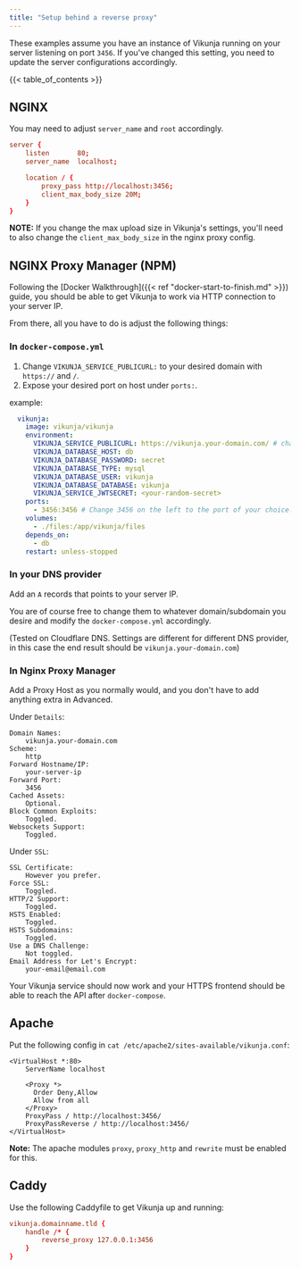 ```yaml
---
title: "Setup behind a reverse proxy"
---
```


These examples assume you have an instance of Vikunja running on your server listening on port `3456`.
If you've changed this setting, you need to update the server configurations accordingly.

{{< table_of_contents >}}

## NGINX

You may need to adjust `server_name` and `root` accordingly.

```conf
server {
    listen       80;
    server_name  localhost;

    location / {
        proxy_pass http://localhost:3456;
        client_max_body_size 20M;
    }
}
```

<div class="notification is-warning">
<b>NOTE:</b> If you change the max upload size in Vikunja's settings, you'll need to also change the <code>client_max_body_size</code> in the nginx proxy config.
</div>

## NGINX Proxy Manager (NPM)

Following the [Docker Walkthrough]({{< ref "docker-start-to-finish.md" >}}) guide, you should be able to get Vikunja to work via HTTP connection to your server IP.

From there, all you have to do is adjust the following things:

### In `docker-compose.yml`

1. Change `VIKUNJA_SERVICE_PUBLICURL:` to your desired domain with `https://` and `/`.
2. Expose your desired port on host under `ports:`.

example:

```yaml
  vikunja:
    image: vikunja/vikunja
    environment:
      VIKUNJA_SERVICE_PUBLICURL: https://vikunja.your-domain.com/ # change vikunja.your-domain.com to your desired domain/subdomain.
      VIKUNJA_DATABASE_HOST: db
      VIKUNJA_DATABASE_PASSWORD: secret
      VIKUNJA_DATABASE_TYPE: mysql
      VIKUNJA_DATABASE_USER: vikunja
      VIKUNJA_DATABASE_DATABASE: vikunja
      VIKUNJA_SERVICE_JWTSECRET: <your-random-secret>
    ports:
      - 3456:3456 # Change 3456 on the left to the port of your choice.
    volumes: 
      - ./files:/app/vikunja/files
    depends_on:
      - db
    restart: unless-stopped
```

### In your DNS provider

Add an `A` records that points to your server IP.

You are of course free to change them to whatever domain/subdomain you desire and modify the `docker-compose.yml` accordingly.

(Tested on Cloudflare DNS. Settings are different for different DNS provider, in this case the end result should be `vikunja.your-domain.com`)

### In Nginx Proxy Manager

Add a Proxy Host as you normally would, and you don't have to add anything extra in Advanced.

Under `Details`:

```
Domain Names:
    vikunja.your-domain.com
Scheme:
    http
Forward Hostname/IP:
    your-server-ip
Forward Port:
    3456
Cached Assets:
    Optional.
Block Common Exploits:
    Toggled.
Websockets Support:
    Toggled.
```

Under `SSL`:

```
SSL Certificate:
    However you prefer.
Force SSL:
    Toggled.
HTTP/2 Support:
    Toggled.
HSTS Enabled:
    Toggled.
HSTS Subdomains:
    Toggled.
Use a DNS Challenge:
    Not toggled.
Email Address for Let's Encrypt:
    your-email@email.com
```

Your Vikunja service should now work and your HTTPS frontend should be able to reach the API after `docker-compose`.

## Apache

Put the following config in `cat /etc/apache2/sites-available/vikunja.conf`:

```aconf
<VirtualHost *:80>
    ServerName localhost
   
    <Proxy *>
      Order Deny,Allow
      Allow from all
    </Proxy>
    ProxyPass / http://localhost:3456/
    ProxyPassReverse / http://localhost:3456/
</VirtualHost>
```

**Note:** The apache modules `proxy`, `proxy_http` and `rewrite` must be enabled for this.

## Caddy

Use the following Caddyfile to get Vikunja up and running:

```conf
vikunja.domainname.tld {
	handle /* {
		reverse_proxy 127.0.0.1:3456
	}
}
```
